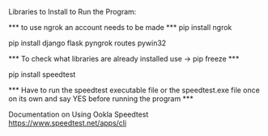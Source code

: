 Libraries to Install to Run the Program:

*** to use ngrok an account needs to be made ***
pip install ngrok

pip install django flask pyngrok routes pywin32



*** To check what libraries are already installed use -> pip freeze ***

pip install speedtest

*** Have to run the speedtest executable file or the speedtest.exe file once on its own and say YES before running the program ***

Documentation on Using Ookla Speedtest
https://www.speedtest.net/apps/cli
